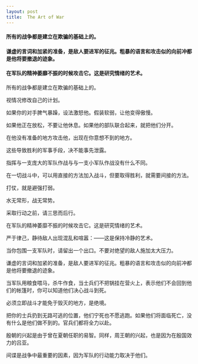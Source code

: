 ```yaml
---
layout: post
title:  The Art of War
---
```

#### 所有的战争都是建立在欺骗的基础上的。
#### 谦虚的言词和加紧的准备，是敌人要进军的征兆。粗暴的语言和攻击似的向前冲都是他将要撤退的迹象。
#### 在军队的精神萎靡不振的时候攻击它。这是研究情绪的艺术。
<!-- more -->
所有的战争都是建立在欺骗的基础上的。

视情况修改自己的计划。

如果你的对手脾气暴躁，设法激怒他。假装软弱，让他变得傲慢。

如果他正在放松，不要让他休息。如果他的部队联合起来，就把他们分开。

在他没有准备的地方攻击他，出现在你意想不到的地方。

这些导致胜利的军事手段，决不能事先泄露。

指挥与一支庞大的军队作战与与一支小军队作战没有什么不同。

在一切战斗中，可以用直接的方法加入战斗，但要取得胜利，就需要间接的方法。

打仗，就是避强打弱。

水无常形，战无常势。

采取行动之前，请三思而后行。

在军队的精神萎靡不振的时候攻击它。这是研究情绪的艺术。

严于律己，静待敌人出现混乱和喧嚣：——这是保持冷静的艺术。

当你包围一支军队时，请留出一个出口。不要对绝望的敌人施加太大压力。

谦虚的言词和加紧的准备，是敌人要进军的征兆。粗暴的语言和攻击似的向前冲都是他将要撤退的迹象。

当军队用粮食喂马，杀牛作食，当士兵们不把锅挂在营火上，表示他们不会回到他们的帐篷时，你可以知道他们决心战斗到死。

必须立即战斗才能免于毁灭的地方，是绝境。

把你的士兵扔到无路可逃的位置，他们宁死也不愿逃跑。如果他们将面临死亡，没有什么是他们做不到的。官兵们都将全力以赴。

殷朝的兴起是由于曾在夏朝任职的易智。同样，周王朝的兴起，也是因为在殷国效力的吕亚。

间谍是战争中最重要的因素，因为军队的行动能力取决于他们。